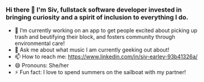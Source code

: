 ### Hi there 👋 I'm Siv, fullstack software developer invested in bringing curiosity and a spirit of inclusion to everything I do. 


<!-- **searley96/searley96** is a ✨ _special_ ✨ repository because its `README.md` (this file) appears on your GitHub profile. -->



- 🔭 I’m currently working on an app to get people excited about picking up trash and beutifying their block, and fosters community through environmental care!
- 💬 Ask me about what music I am currently geeking out about!
- 📫 How to reach me: https://www.linkedin.com/in/siv-earley-93b41326a/
- 😄 Pronouns: She/her
- ⚡ Fun fact: I love to spend summers on the sailboat with my partner! 

